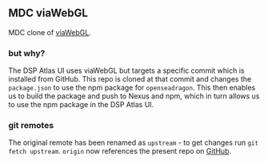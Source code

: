 ## MDC viaWebGL

MDC clone of [viaWebGL](https://github.com/thejohnhoffer/viaWebGL).

### but why?

The DSP Atlas UI uses viaWebGL but targets a specific commit which is installed from GitHub.  This repo is cloned at
that commit and changes the `package.json` to use the npm package for `openseadragon`.  This then enables us to build 
the package and push to Nexus and npm, which in turn allows us to use the npm package in the DSP Atlas UI.

### git remotes

The original remote has been renamed as `upstream` - to get changes run `git fetch upstream`.  `origin` now references the present repo on [GitHub](https://github.com/mdcatapult/viawebgl). 